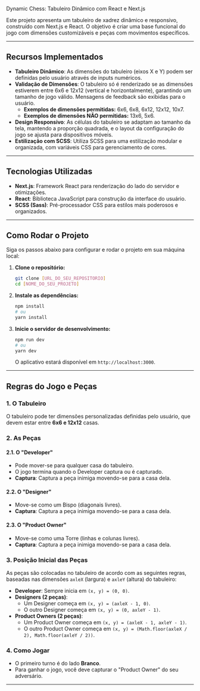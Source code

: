 Dynamic Chess: Tabuleiro Dinâmico com React e Next.js

Este projeto apresenta um tabuleiro de xadrez dinâmico e responsivo, construído com Next.js e React. O objetivo é criar uma base funcional do jogo com dimensões customizáveis e peças com movimentos específicos.

--- 

## Recursos Implementados

* **Tabuleiro Dinâmico**: As dimensões do tabuleiro (eixos X e Y) podem ser definidas pelo usuário através de inputs numéricos.
* **Validação de Dimensões**: O tabuleiro só é renderizado se as dimensões estiverem entre 6x6 e 12x12 (vertical e horizontalmente), garantindo um tamanho de jogo válido. Mensagens de feedback são exibidas para o usuário.
    * **Exemplos de dimensões permitidas:** 6x6, 6x8, 6x12, 12x12, 10x7.
    * **Exemplos de dimensões NÃO permitidas:** 13x6, 5x6.
* **Design Responsivo**: As células do tabuleiro se adaptam ao tamanho da tela, mantendo a proporção quadrada, e o layout da configuração do jogo se ajusta para dispositivos móveis.
* **Estilização com SCSS**: Utiliza SCSS para uma estilização modular e organizada, com variáveis CSS para gerenciamento de cores.

---

## Tecnologias Utilizadas

* **Next.js**: Framework React para renderização do lado do servidor e otimizações.
* **React**: Biblioteca JavaScript para construção da interface do usuário.
* **SCSS (Sass)**: Pré-processador CSS para estilos mais poderosos e organizados.

---

## Como Rodar o Projeto

Siga os passos abaixo para configurar e rodar o projeto em sua máquina local:

1.  **Clone o repositório:**
    ```bash
    git clone [URL_DO_SEU_REPOSITORIO]
    cd [NOME_DO_SEU_PROJETO]
    ```

2.  **Instale as dependências:**
    ```bash
    npm install
    # ou
    yarn install
    ```

3.  **Inicie o servidor de desenvolvimento:**
    ```bash
    npm run dev
    # ou
    yarn dev
    ```

    O aplicativo estará disponível em `http://localhost:3000`.

---

## Regras do Jogo e Peças

### 1. O Tabuleiro

O tabuleiro pode ter dimensões personalizadas definidas pelo usuário, que devem estar entre **6x6 e 12x12** casas.

### 2. As Peças

#### 2.1. O "Developer"
* Pode mover-se para qualquer casa do tabuleiro.
* O jogo termina quando o Developer captura ou é capturado.
* **Captura**: Captura a peça inimiga movendo-se para a casa dela.

#### 2.2. O "Designer"
* Move-se como um Bispo (diagonais livres).
* **Captura**: Captura a peça inimiga movendo-se para a casa dela.

#### 2.3. O "Product Owner"
* Move-se como uma Torre (linhas e colunas livres).
* **Captura**: Captura a peça inimiga movendo-se para a casa dela.

### 3. Posição Inicial das Peças

As peças são colocadas no tabuleiro de acordo com as seguintes regras, baseadas nas dimensões `axleX` (largura) e `axleY` (altura) do tabuleiro:

* **Developer**: Sempre inicia em `(x, y) = (0, 0)`.
* **Designers (2 peças)**:
    * Um Designer começa em `(x, y) = (axleX - 1, 0)`.
    * O outro Designer começa em `(x, y) = (0, axleY - 1)`.
* **Product Owners (2 peças)**:
    * Um Product Owner começa em `(x, y) = (axleX - 1, axleY - 1)`.
    * O outro Product Owner começa em `(x, y) = (Math.floor(axleX / 2), Math.floor(axleY / 2))`.

### 4. Como Jogar

* O primeiro turno é do lado **Branco**.
* Para ganhar o jogo, você deve capturar o "Product Owner" do seu adversário.

---
 